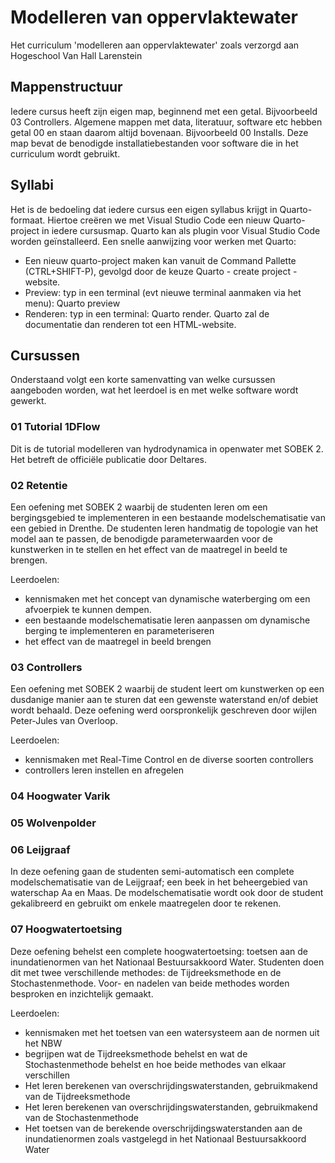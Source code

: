 # Modelleren van oppervlaktewater
Het curriculum 'modelleren aan oppervlaktewater' zoals verzorgd aan Hogeschool Van Hall Larenstein

## Mappenstructuur
Iedere cursus heeft zijn eigen map, beginnend met een getal. Bijvoorbeeld 03 Controllers.
Algemene mappen met data, literatuur, software etc hebben getal 00 en staan daarom altijd bovenaan. 
Bijvoorbeeld 00 Installs. Deze map bevat de benodigde installatiebestanden voor software die in het curriculum wordt gebruikt.

## Syllabi
Het is de bedoeling dat iedere cursus een eigen syllabus krijgt in Quarto-formaat. Hiertoe creëren we met Visual Studio Code een nieuw Quarto-project in iedere cursusmap.
Quarto kan als plugin voor Visual Studio Code worden geïnstalleerd. Een snelle aanwijzing voor werken met Quarto: 

* Een nieuw quarto-project maken kan vanuit de Command Pallette (CTRL+SHIFT-P), gevolgd door de keuze Quarto - create project - website.
* Preview: typ in een terminal (evt nieuwe terminal aanmaken via het menu): Quarto preview
* Renderen: typ in een terminal: Quarto render. Quarto zal de documentatie dan renderen tot een HTML-website.

## Cursussen
Onderstaand volgt een korte samenvatting van welke cursussen aangeboden worden, wat het leerdoel is en met welke software wordt gewerkt.

### 01 Tutorial 1DFlow
Dit is de tutorial modelleren van hydrodynamica in openwater met SOBEK 2. Het betreft de officiële publicatie door Deltares.

### 02 Retentie
Een oefening met SOBEK 2 waarbij de studenten leren om een bergingsgebied te implementeren in een bestaande modelschematisatie van een gebied in Drenthe. De studenten leren handmatig de topologie van het model aan te passen, de benodigde parameterwaarden voor de kunstwerken in te stellen en het effect van de maatregel in beeld te brengen.

Leerdoelen:
* kennismaken met het concept van dynamische waterberging om een afvoerpiek te kunnen dempen.
* een bestaande modelschematisatie leren aanpassen om dynamische berging te implementeren en parameteriseren
* het effect van de maatregel in beeld brengen

### 03 Controllers
Een oefening met SOBEK 2 waarbij de student leert om kunstwerken op een dusdanige manier aan te sturen dat een gewenste waterstand en/of debiet wordt behaald. Deze oefening werd oorspronkelijk geschreven door wijlen Peter-Jules van Overloop. 

Leerdoelen:
* kennismaken met Real-Time Control en de diverse soorten controllers
* controllers leren instellen en afregelen

### 04 Hoogwater Varik

### 05 Wolvenpolder

### 06 Leijgraaf
In deze oefening gaan de studenten semi-automatisch een complete modelschematisatie van de Leijgraaf; een beek in het beheergebied van waterschap Aa en Maas.
De modelschematisatie wordt ook door de student gekalibreerd en gebruikt om enkele maatregelen door te rekenen.

### 07 Hoogwatertoetsing
Deze oefening behelst een complete hoogwatertoetsing: toetsen aan de inundatienormen van het Nationaal Bestuursakkoord Water.
Studenten doen dit met twee verschillende methodes: de Tijdreeksmethode en de Stochastenmethode. Voor- en nadelen van beide methodes worden besproken en inzichtelijk gemaakt.

Leerdoelen:
* kennismaken met het toetsen van een watersysteem aan de normen uit het NBW
* begrijpen wat de Tijdreeksmethode behelst en wat de Stochastenmethode behelst en hoe beide methodes van elkaar verschillen
* Het leren berekenen van overschrijdingswaterstanden, gebruikmakend van de Tijdreeksmethode
* Het leren berekenen van overschrijdingswaterstanden, gebruikmakend van de Stochastenmethode
* Het toetsen van de berekende overschrijdingswaterstanden aan de inundatienormen zoals vastgelegd in het Nationaal Bestuursakkoord Water


